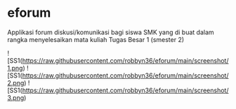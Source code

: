 # eforum
Applikasi forum diskusi/komunikasi bagi siswa SMK yang di buat dalam rangka menyelesaikan mata kuliah Tugas Besar 1 (smester 2)



![SS1(https://raw.githubusercontent.com/robbyn36/eforum/main/screenshot/1.png)
![SS1(https://raw.githubusercontent.com/robbyn36/eforum/main/screenshot/2.png)
![SS1(https://raw.githubusercontent.com/robbyn36/eforum/main/screenshot/3.png)